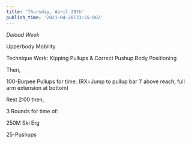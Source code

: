 ```yaml
---
title: 'Thursday, April 29th'
publish_time: '2021-04-28T23:55:00Z'
---
```


*Deload Week*

Upperbody Mobility

Technique Work: Kipping Pullups & Correct Pushup Body Positioning

Then,

100-Burpee Pullups for time. (RX=Jump to pullup bar 1′ above reach, full
arm extension at bottom)

Rest 2:00 then,

3 Rounds for time of:

250M Ski Erg

25-Pushups
